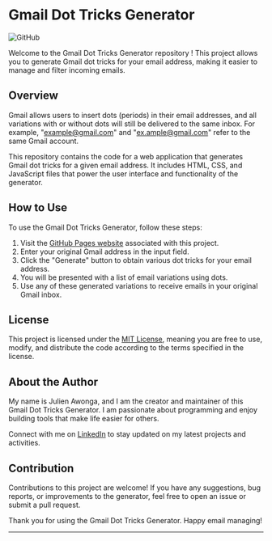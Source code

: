 # Gmail Dot Tricks Generator 

![GitHub](https://img.shields.io/github/license/julienawonga/gmail-dot-tricks)

Welcome to the Gmail Dot Tricks Generator repository ! This project allows you to generate Gmail dot tricks for your email address, making it easier to manage and filter incoming emails.

## Overview

Gmail allows users to insert dots (periods) in their email addresses, and all variations with or without dots will still be delivered to the same inbox. For example, "<example@gmail.com>" and "<ex.ample@gmail.com>" refer to the same Gmail account.

This repository contains the code for a web application that generates Gmail dot tricks for a given email address. It includes HTML, CSS, and JavaScript files that power the user interface and functionality of the generator.

## How to Use

To use the Gmail Dot Tricks Generator, follow these steps:

1. Visit the [GitHub Pages website](https://julienawonga.github.io/gmail-dot-tricks/) associated with this project.
2. Enter your original Gmail address in the input field.
3. Click the "Generate" button to obtain various dot tricks for your email address.
4. You will be presented with a list of email variations using dots.
5. Use any of these generated variations to receive emails in your original Gmail inbox.

## License

This project is licensed under the [MIT License](https://github.com/julienawonga/gmail-dot-tricks/blob/main/LICENSE), meaning you are free to use, modify, and distribute the code according to the terms specified in the license.

## About the Author

My name is Julien Awonga, and I am the creator and maintainer of this Gmail Dot Tricks Generator. I am passionate about programming and enjoy building tools that make life easier for others.

Connect with me on [LinkedIn](https://www.linkedin.com/in/julienawonga/) to stay updated on my latest projects and activities.

## Contribution

Contributions to this project are welcome! If you have any suggestions, bug reports, or improvements to the generator, feel free to open an issue or submit a pull request.

Thank you for using the Gmail Dot Tricks Generator. Happy email managing!

---

